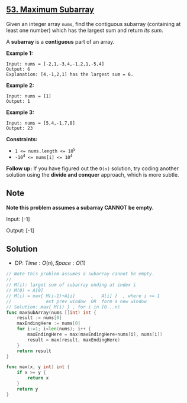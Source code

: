 ## [53. Maximum Subarray](https://leetcode.com/problems/maximum-subarray/)


Given an integer array `nums`, find the contiguous subarray (containing at least one number) which has the largest sum and return _its sum_.

A **subarray** is a **contiguous** part of an array.

**Example 1:**

```
Input: nums = [-2,1,-3,4,-1,2,1,-5,4]
Output: 6
Explanation: [4,-1,2,1] has the largest sum = 6.
```

**Example 2:**

```
Input: nums = [1]
Output: 1
```

**Example 3:**

```
Input: nums = [5,4,-1,7,8]
Output: 23
```

**Constraints:**

*   <code>1 <= nums.length <= 10<sup>5</sup></code>
*   <code>-10<sup>4</sup> <= nums[i] <= 10<sup>4</sup></code>

**Follow up:** If you have figured out the `O(n)` solution, try coding another solution using the **divide and conquer** approach, which is more subtle.



## Note

**Note this problem assumes a subarray CANNOT be empty.** 

Input: [-1]

Output: [-1]



## Solution

- DP: $Time: O(n), Space: O(1)$ 

```go
// Note this problem assumes a subarray cannot be empty.
//
// M(i): larget sum of subarray ending at index i
// M(0) = A[0]
// M(i) = max{ M(i-1)+A[i]      ,   A[i] }  , where i >= 1
//             ext prev window  OR  form a new window
// Solution: max{ M(i) } , for i in [0...n)
func maxSubArray(nums []int) int {
    result := nums[0]
    maxEndingHere := nums[0]
    for i:=1; i<len(nums); i++ {
        maxEndingHere = max(maxEndingHere+nums[i], nums[i])
        result = max(result, maxEndingHere)
    }
    return result
}

func max(x, y int) int {
    if x >= y {
        return x
    }
    return y
}
```
